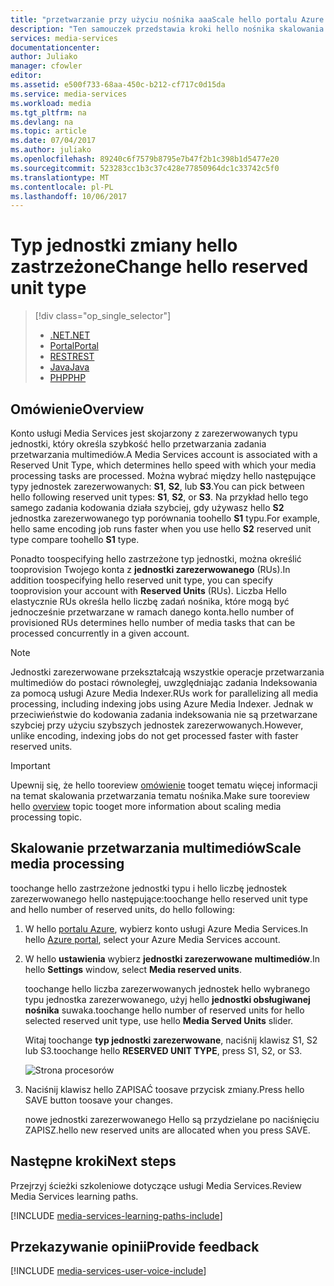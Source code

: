 ```yaml
---
title: "przetwarzanie przy użyciu nośnika aaaScale hello portalu Azure | Dokumentacja firmy Microsoft"
description: "Ten samouczek przedstawia kroki hello nośnika skalowania przetwarzania przy użyciu hello portalu Azure."
services: media-services
documentationcenter: 
author: Juliako
manager: cfowler
editor: 
ms.assetid: e500f733-68aa-450c-b212-cf717c0d15da
ms.service: media-services
ms.workload: media
ms.tgt_pltfrm: na
ms.devlang: na
ms.topic: article
ms.date: 07/04/2017
ms.author: juliako
ms.openlocfilehash: 89240c6f7579b8795e7b47f2b1c398b1d5477e20
ms.sourcegitcommit: 523283cc1b3c37c428e77850964dc1c33742c5f0
ms.translationtype: MT
ms.contentlocale: pl-PL
ms.lasthandoff: 10/06/2017
---
```

# <a name="change-hello-reserved-unit-type"></a><span data-ttu-id="a49e3-103">Typ jednostki zmiany hello zastrzeżone</span><span class="sxs-lookup"><span data-stu-id="a49e3-103">Change hello reserved unit type</span></span>
> [!div class="op_single_selector"]
> * [<span data-ttu-id="a49e3-104">.NET</span><span class="sxs-lookup"><span data-stu-id="a49e3-104">.NET</span></span>](media-services-dotnet-encoding-units.md)
> * [<span data-ttu-id="a49e3-105">Portal</span><span class="sxs-lookup"><span data-stu-id="a49e3-105">Portal</span></span>](media-services-portal-scale-media-processing.md)
> * [<span data-ttu-id="a49e3-106">REST</span><span class="sxs-lookup"><span data-stu-id="a49e3-106">REST</span></span>](https://docs.microsoft.com/rest/api/media/operations/encodingreservedunittype)
> * [<span data-ttu-id="a49e3-107">Java</span><span class="sxs-lookup"><span data-stu-id="a49e3-107">Java</span></span>](https://github.com/southworkscom/azure-sdk-for-media-services-java-samples)
> * [<span data-ttu-id="a49e3-108">PHP</span><span class="sxs-lookup"><span data-stu-id="a49e3-108">PHP</span></span>](https://github.com/Azure/azure-sdk-for-php/tree/master/examples/MediaServices)
> 
> 

## <a name="overview"></a><span data-ttu-id="a49e3-109">Omówienie</span><span class="sxs-lookup"><span data-stu-id="a49e3-109">Overview</span></span>

<span data-ttu-id="a49e3-110">Konto usługi Media Services jest skojarzony z zarezerwowanych typu jednostki, który określa szybkość hello przetwarzania zadania przetwarzania multimediów.</span><span class="sxs-lookup"><span data-stu-id="a49e3-110">A Media Services account is associated with a Reserved Unit Type, which determines hello speed with which your media processing tasks are processed.</span></span> <span data-ttu-id="a49e3-111">Można wybrać między hello następujące typy jednostek zarezerwowanych: **S1**, **S2**, lub **S3**.</span><span class="sxs-lookup"><span data-stu-id="a49e3-111">You can pick between hello following reserved unit types: **S1**, **S2**, or **S3**.</span></span> <span data-ttu-id="a49e3-112">Na przykład hello tego samego zadania kodowania działa szybciej, gdy używasz hello **S2** jednostka zarezerwowanego typ porównania toohello **S1** typu.</span><span class="sxs-lookup"><span data-stu-id="a49e3-112">For example, hello same encoding job runs faster when you use hello **S2** reserved unit type compare toohello **S1** type.</span></span>

<span data-ttu-id="a49e3-113">Ponadto toospecifying hello zastrzeżone typ jednostki, można określić tooprovision Twojego konta z **jednostki zarezerwowanego** (RUs).</span><span class="sxs-lookup"><span data-stu-id="a49e3-113">In addition toospecifying hello reserved unit type, you can specify tooprovision your account with **Reserved Units** (RUs).</span></span> <span data-ttu-id="a49e3-114">Liczba Hello elastycznie RUs określa hello liczbę zadań nośnika, które mogą być jednocześnie przetwarzane w ramach danego konta.</span><span class="sxs-lookup"><span data-stu-id="a49e3-114">hello number of provisioned RUs determines hello number of media tasks that can be processed concurrently in a given account.</span></span>

>[!NOTE]
><span data-ttu-id="a49e3-115">Jednostki zarezerwowane przekształcają wszystkie operacje przetwarzania multimediów do postaci równoległej, uwzględniając zadania Indeksowania za pomocą usługi Azure Media Indexer.</span><span class="sxs-lookup"><span data-stu-id="a49e3-115">RUs work for parallelizing all media processing, including indexing jobs using Azure Media Indexer.</span></span> <span data-ttu-id="a49e3-116">Jednak w przeciwieństwie do kodowania zadania indeksowania nie są przetwarzane szybciej przy użyciu szybszych jednostek zarezerwowanych.</span><span class="sxs-lookup"><span data-stu-id="a49e3-116">However, unlike encoding, indexing jobs do not get processed faster with faster reserved units.</span></span>

> [!IMPORTANT]
> <span data-ttu-id="a49e3-117">Upewnij się, że hello tooreview [omówienie](media-services-scale-media-processing-overview.md) tooget tematu więcej informacji na temat skalowania przetwarzania tematu nośnika.</span><span class="sxs-lookup"><span data-stu-id="a49e3-117">Make sure tooreview hello [overview](media-services-scale-media-processing-overview.md) topic tooget more information about scaling media processing topic.</span></span>
> 
> 

## <a name="scale-media-processing"></a><span data-ttu-id="a49e3-118">Skalowanie przetwarzania multimediów</span><span class="sxs-lookup"><span data-stu-id="a49e3-118">Scale media processing</span></span>
<span data-ttu-id="a49e3-119">toochange hello zastrzeżone jednostki typu i hello liczbę jednostek zarezerwowanego hello następujące:</span><span class="sxs-lookup"><span data-stu-id="a49e3-119">toochange hello reserved unit type and hello number of reserved units, do hello following:</span></span>

1. <span data-ttu-id="a49e3-120">W hello [portalu Azure](https://portal.azure.com/), wybierz konto usługi Azure Media Services.</span><span class="sxs-lookup"><span data-stu-id="a49e3-120">In hello [Azure portal](https://portal.azure.com/), select your Azure Media Services account.</span></span>
2. <span data-ttu-id="a49e3-121">W hello **ustawienia** wybierz **jednostki zarezerwowane multimediów**.</span><span class="sxs-lookup"><span data-stu-id="a49e3-121">In hello **Settings** window, select **Media reserved units**.</span></span>
   
    <span data-ttu-id="a49e3-122">toochange hello liczba zarezerwowanych jednostek hello wybranego typu jednostka zarezerwowanego, użyj hello **jednostki obsługiwanej nośnika** suwaka.</span><span class="sxs-lookup"><span data-stu-id="a49e3-122">toochange hello number of reserved units for hello selected reserved unit type, use hello **Media Served Units** slider.</span></span>
   
    <span data-ttu-id="a49e3-123">Witaj toochange **typ jednostki zarezerwowane**, naciśnij klawisz S1, S2 lub S3.</span><span class="sxs-lookup"><span data-stu-id="a49e3-123">toochange hello **RESERVED UNIT TYPE**, press S1, S2, or S3.</span></span>
   
    ![Strona procesorów](./media/media-services-portal-scale-media-processing/media-services-scale-media-processing.png)
3. <span data-ttu-id="a49e3-125">Naciśnij klawisz hello ZAPISAĆ toosave przycisk zmiany.</span><span class="sxs-lookup"><span data-stu-id="a49e3-125">Press hello SAVE button toosave your changes.</span></span>
   
    <span data-ttu-id="a49e3-126">nowe jednostki zarezerwowanego Hello są przydzielane po naciśnięciu ZAPISZ.</span><span class="sxs-lookup"><span data-stu-id="a49e3-126">hello new reserved units are allocated when you press SAVE.</span></span>

## <a name="next-steps"></a><span data-ttu-id="a49e3-127">Następne kroki</span><span class="sxs-lookup"><span data-stu-id="a49e3-127">Next steps</span></span>
<span data-ttu-id="a49e3-128">Przejrzyj ścieżki szkoleniowe dotyczące usługi Media Services.</span><span class="sxs-lookup"><span data-stu-id="a49e3-128">Review Media Services learning paths.</span></span>

[!INCLUDE [media-services-learning-paths-include](../../includes/media-services-learning-paths-include.md)]

## <a name="provide-feedback"></a><span data-ttu-id="a49e3-129">Przekazywanie opinii</span><span class="sxs-lookup"><span data-stu-id="a49e3-129">Provide feedback</span></span>
[!INCLUDE [media-services-user-voice-include](../../includes/media-services-user-voice-include.md)]

